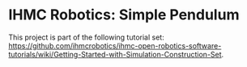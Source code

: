 # IHMC Robotics: Simple Pendulum

This project is part of the following tutorial set: https://github.com/ihmcrobotics/ihmc-open-robotics-software-tutorials/wiki/Getting-Started-with-Simulation-Construction-Set.
